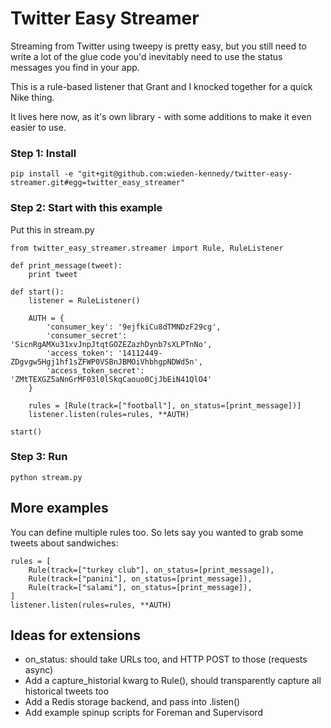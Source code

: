 # Twitter Easy Streamer

Streaming from Twitter using tweepy is pretty easy, but you still need to write a lot of the glue code you'd inevitably need to use the status messages you find in your app.

This is a rule-based listener that Grant and I knocked together for a quick Nike thing.

It lives here now, as it's own library - with some additions to make it even easier to use.

### Step 1: Install

    pip install -e "git+git@github.com:wieden-kennedy/twitter-easy-streamer.git#egg=twitter_easy_streamer"

### Step 2: Start with this example

Put this in stream.py

    from twitter_easy_streamer.streamer import Rule, RuleListener

    def print_message(tweet):
        print tweet

    def start():
        listener = RuleListener()
        
        AUTH = {
            'consumer_key': '9ejfkiCu8dTMNDzF29cg',
            'consumer_secret': 'SicnRgAMXu31xvJnpJtqtGOZEZazhDynb7sXLPTnNo',
            'access_token': '14112449-ZDgvgw5Hgj1hf1sZFWP0VSBnJBMOiVhbhgpNDWd5n',
            'access_token_secret': 'ZMtTEXGZ5aNnGrMF03l0lSkqCaouo0CjJbEiN41QlO4'
        }

        rules = [Rule(track=["football"], on_status=[print_message])]
        listener.listen(rules=rules, **AUTH)

    start()

### Step 3: Run

    python stream.py

## More examples

You can define multiple rules too. So lets say you wanted to grab some tweets about sandwiches:

    rules = [
        Rule(track=["turkey club"], on_status=[print_message]),
        Rule(track=["panini"], on_status=[print_message]),
        Rule(track=["salami"], on_status=[print_message]),
    ]
    listener.listen(rules=rules, **AUTH)

## Ideas for extensions

- on_status: should take URLs too, and HTTP POST to those (requests async)
- Add a capture_historial kwarg to Rule(), should transparently capture all historical tweets too
- Add a Redis storage backend, and pass into .listen()
- Add example spinup scripts for Foreman and Supervisord